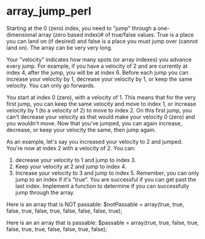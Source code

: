 # array_jump_perl 

Starting at the 0 (zero) index,
you need to "jump" through a one-dimensional array (zero based index)# of true/false values.
True is a place you can land on (if desired)
and false is a place you must jump over (cannot land on).
The array can be very very long.

Your "velocity" indicates how many spots (or array indexes) you advance every jump.
For example, if you have a velocity of 2 and are currently at index 4, after the jump, you will be at index 6.
Before each jump you can increase your velocity by 1, decrease your velocity by 1, or keep the same velocity.
You can only go forwards.

You start at index 0 (zero), with a velocity of 1.
This means that for the very first jump, you can keep the same velocity and move to index 1,
or increase velocity by 1 (to a velocity of 2) to move to index 2.
On this first jump, you can't decrease your velocity as that would make your velocity 0 (zero) and you wouldn't move.
Now that you've jumped, you can again increase, decrease, or keep your velocity the same, then jump again.

As an example, let's say you increased your velocity to 2 and jumped. You're now at index 2 with a velocity of 2. You can:
1.  decrease your velocity to 1 and jump to index 3.
2.  Keep your velocity at 2 and jump to index 4.
3.  Increase your velocity to 3 and jump to index 5.
Remember, you can only jump to an index if it's "true".
You are successful if you can get past the last index.
Implement a function to determine if you can successfully jump through the array.

Here is an array that is NOT passable:
$notPassable = array(true, true, false, true, false, true, false, false, false, true);

Here is an an array that is passable:
$passable = array(true, true, false, true, false, true, true, false, false, true, false);
